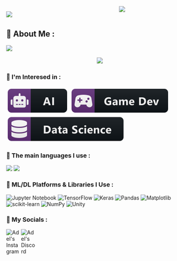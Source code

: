 <img align='right' src='https://user-images.githubusercontent.com/5713670/87202985-820dcb80-c2b6-11ea-9f56-7ec461c497c3.gif' width='200'>

![](https://visitor-badge.glitch.me/badge?page_id=AIMMER99)
<summary><h2>🌱 About Me :</h2>   <img src="https://media.giphy.com/media/WUlplcMpOCEmTGBtBW/giphy.gif" width="30"></summary>
<p align="center">
    <img src="https://readme-typing-svg.demolab.com/?lines=Hey%20My%20Name%20Is%20Adel;I%20am%20a%20Machine%2FDeep%20Learning%20Student;%20I%20am%20Currently%20Learning%20to%20use%20AI%20in%20Game%20Developement;Using%20Unity.&font=Fira%20Code&center=true&width=750&height=45&color=f75c7e&vCenter=true&pause=1000&size=22" /></p>


<summary><h3>🌠 I'm Interesed in :</h3></summary>
<p><img src="https://github.com/MikeCodesDotNET/ColoredBadges/blob/4a38660afb7be89a6032218589b4454a1285c7f8/svg/dev/misc/ai.svg" alt="ai" style="vertical-align:top; margin:6px 4px">
<img src="https://github.com/MikeCodesDotNET/ColoredBadges/blob/4a38660afb7be89a6032218589b4454a1285c7f8/svg/dev/misc/gamedev.svg" alt="gamedev" style="vertical-align:top; margin:6px 4px">
<img src="https://github.com/MikeCodesDotNET/ColoredBadges/blob/4a38660afb7be89a6032218589b4454a1285c7f8/svg/dev/misc/datascience.svg" alt="datascience" style="vertical-align:top; margin:6px 4px"></p

<summary><h3>🌠 The main languages I use : </h3></summary>
<p><img src="https://raw.githubusercontent.com/rahul-jha98/github_readme_icons/main/language_and_tools/square/python/python.svg" height="42">
<img src="https://cdn.worldvectorlogo.com/logos/c--4.svg" height="42"></p>

<summary><h3>🌠 ML/DL Platforms & Libraries I Use : </h3></summary>

![Jupyter Notebook](https://img.shields.io/badge/jupyter-%23FA0F00.svg?style=for-the-badge&logo=jupyter&logoColor=white)
![TensorFlow](https://img.shields.io/badge/TensorFlow-%23FF6F00.svg?style=for-the-badge&logo=TensorFlow&logoColor=white)
![Keras](https://img.shields.io/badge/Keras-%23D00000.svg?style=for-the-badge&logo=Keras&logoColor=white)
![Pandas](https://img.shields.io/badge/pandas-%23150458.svg?style=for-the-badge&logo=pandas&logoColor=white)
![Matplotlib](https://img.shields.io/badge/Matplotlib-%23ffffff.svg?style=for-the-badge&logo=Matplotlib&logoColor=black)
![scikit-learn](https://img.shields.io/badge/scikit--learn-%23F7931E.svg?style=for-the-badge&logo=scikit-learn&logoColor=white)
![NumPy](https://img.shields.io/badge/numpy-%23013243.svg?style=for-the-badge&logo=numpy&logoColor=white)
![Unity](https://img.shields.io/badge/unity-%23000000.svg?style=for-the-badge&logo=unity&logoColor=white)


  













<summary><h3>🌠 My Socials :</h3></summary>

<a href="https://www.instagram.com/adel.frd/"><img align="left" alt="Adel's Instagram" width="40px" src="https://raw.githubusercontent.com/hussainweb/hussainweb/main/icons/instagram.png" /></a>
<a href="https://discord.gg/7vBgs8rD"><img align="left" alt="Adel's Discord" width="40px" src="https://raw.githubusercontent.com/peterthehan/peterthehan/master/assets/discord.svg" /></a>



<!---
AIMMER99/AIMMER99 is a ✨ special ✨ repository because its `README.md` (this file) appears on your GitHub profile.
You can click the Preview link to take a look at your changes.
--->
